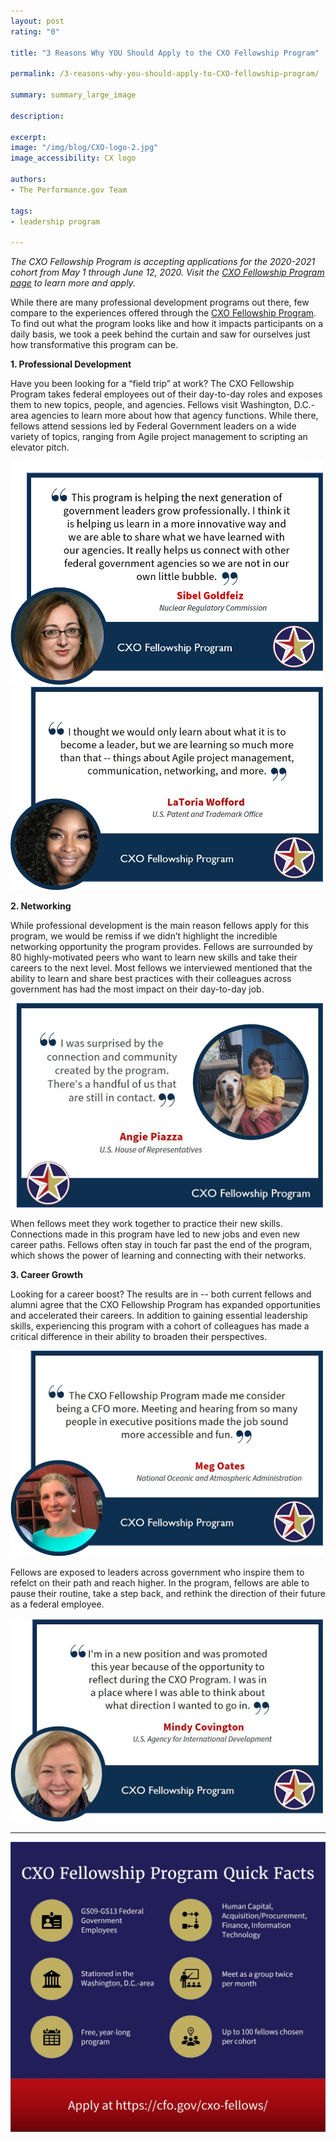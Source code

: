 ```yaml
---
layout: post
rating: "0"

title: "3 Reasons Why YOU Should Apply to the CXO Fellowship Program"

permalink: /3-reasons-why-you-should-apply-to-CXO-fellowship-program/

summary: summary_large_image

description:

excerpt:
image: "/img/blog/CXO-logo-2.jpg"
image_accessibility: CX logo

authors:
- The Performance.gov Team

tags:
- leadership program

---
```

*The CXO Fellowship Program is accepting applications for the 2020-2021 cohort from May 1 through June 12, 2020. Visit the [CXO Fellowship Program page](https://cfo.gov/cxo-fellows/) to learn more and apply.*

While there are many professional development programs out there, few compare to the experiences offered through the [CXO Fellowship Program](https://cfo.gov/cxo-fellows/). To find out what the program looks like and how it impacts participants on a daily basis, we took a peek behind the curtain and saw for ourselves just how transformative this program can be.

**1. Professional Development**

  Have you been looking for a “field trip” at work? The CXO Fellowship Program takes federal employees out of their day-to-day roles and exposes them to new topics, people, and agencies. Fellows visit Washington, D.C.-area agencies to learn more about how that agency functions. While there, fellows attend sessions led by Federal Government leaders on a wide variety of topics, ranging from Agile project management to scripting an elevator pitch.

  <img src="../img/blog/cxo-quote-image-1.png" style="width:500px;">
  <img src="../img/blog/cxo-quote-image-2.jpg" style="width:500px;">


**2. Networking**

  While professional development is the main reason fellows apply for this program, we would be remiss if we didn’t highlight the incredible networking opportunity the program provides. Fellows are surrounded by 80 highly-motivated peers who want to learn new skills and take their careers to the next level. Most fellows we interviewed mentioned that the ability to learn and share best practices with their colleagues across government has had the most impact on their day-to-day job.

  <img src="../img/blog/cxo-networking-image.jpg" style="width:500px;">


  When fellows meet they work together to practice their new skills. Connections made in this program have led to new jobs and even new career paths. Fellows often stay in touch far past the end of the program, which shows the power of learning and connecting with their networks.

**3. Career Growth**

  Looking for a career boost? The results are in -- both current fellows and alumni agree that the CXO Fellowship Program has expanded opportunities and accelerated their careers. In addition to gaining essential leadership skills, experiencing this program with a cohort of colleagues has made a critical difference in their ability to broaden their perspectives.

  <img src="../img/blog/cxo-career-growth-image.jpg" style="width:500px;">


  Fellows are exposed to leaders across government who inspire them to refelct on their path and reach higher. In the program, fellows are able to pause their routine, take a step back, and rethink the direction of their future as a federal employee.

  <img src="../img/blog/cxo-career-growth-image-2.jpg" style="width:500px;">

---------------------------

<img src="../img/blog/cxo-final-graphic.jpg">
